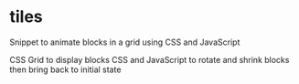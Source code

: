 # tiles
Snippet to animate blocks in a grid using CSS and JavaScript

CSS Grid to display blocks
CSS and JavaScript to rotate and shrink blocks then bring 
back to initial state

